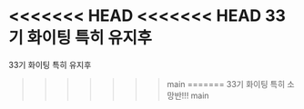 <<<<<<< HEAD
<<<<<<< HEAD
33기 화이팅 특히 유지후
=======
33기 화이팅 특히 유지후

> > > > > > > main
=======
33기 화이팅 특히 소망반!!!
>>>>>>> main
